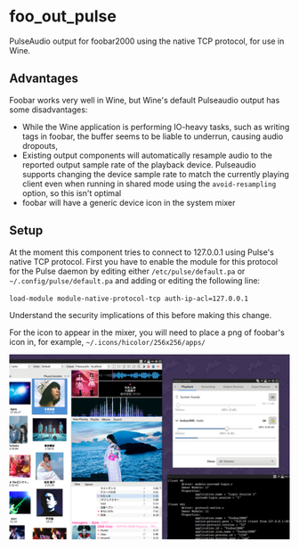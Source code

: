 # foo_out_pulse
PulseAudio output for foobar2000 using the native TCP protocol, for use in Wine.

## Advantages
Foobar works very well in Wine, but Wine's default Pulseaudio output has some disadvantages:
- While the Wine application is performing IO-heavy tasks, such as writing tags in foobar, the
buffer seems to be liable to underrun, causing audio dropouts,
- Existing output components will automatically resample audio to the reported output sample
rate of the playback device. Pulseaudio supports changing the device sample rate to match the
currently playing client even when running in shared mode using the `avoid-resampling` option,
so this isn't optimal
- foobar will have a generic device icon in the system mixer


## Setup
At the moment this component tries to connect to 127.0.0.1 using Pulse's native TCP protocol.
First you have to enable the module for this protocol for the Pulse daemon by editing either
`/etc/pulse/default.pa` or `~/.config/pulse/default.pa` and adding or editing the following line:

`load-module module-native-protocol-tcp auth-ip-acl=127.0.0.1`

Understand the security implications of this before making this change.

For the icon to appear in the mixer, you will need to place a png of foobar's icon in, for example, `~/.icons/hicolor/256x256/apps/`



<img src="screenshot.png" width="660">
